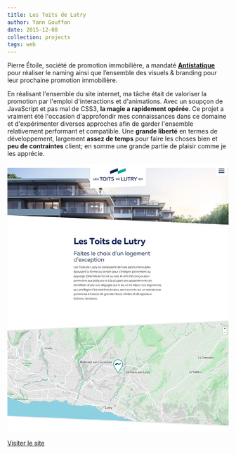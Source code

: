 ```yaml
---
title: Les Toits de Lutry
author: Yann Gouffon
date: 2015-12-08
collection: projects
tags: web
---
```


Pierre Étoile, société de promotion immobilière, a mandaté [**Antistatique**](http://antistatique.net/fr/nous/travaillons/avec/pierre-etoile) pour réaliser le naming ainsi que l’ensemble des visuels & branding pour leur prochaine promotion immobilière.

En réalisant l'ensemble du site internet, ma tâche était de valoriser la promotion par l'emploi d'interactions et d'animations. Avec un soupçon de JavaScript et pas mal de CSS3, **la magie a rapidement opérée**. Ce projet a vraiment été l'occasion d'approfondir mes connaissances dans ce domaine et d'expérimenter diverses approches afin de garder l'ensemble relativement performant et compatible. Une **grande liberté** en termes de développement, largement **assez de temps** pour faire les choses bien et **peu de contraintes** client; en somme une grande partie de plaisir comme je les apprécie.

[![](/img/small/toitsdelutry-site.jpg)](/img/larges/toitsdelutry-site.jpg)

[Visiter le site](http://lestoitsdelutry.ch)
